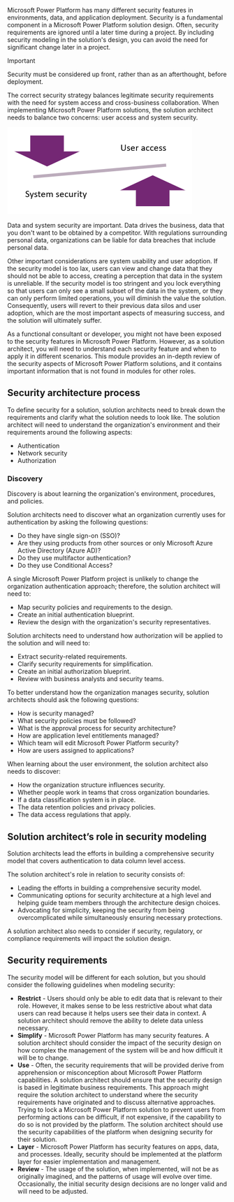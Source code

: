 Microsoft Power Platform has many different security features in environments, data, and application deployment. Security is a fundamental component in a Microsoft Power Platform solution design. Often, security requirements are ignored until a later time during a project. By including security modeling in the solution's design, you can avoid the need for significant change later in a project.

> [!IMPORTANT]
> Security must be considered up front, rather than as an afterthought, before deployment.

The correct security strategy balances legitimate security requirements with the need for system access and cross-business collaboration. When implementing Microsoft Power Platform solutions, the solution architect needs to balance two concerns: user access and system security.

![Balance user access with system security.](../media/1-user-access-system-security.png)

Data and system security are important. Data drives the business, data that you don't want to be obtained by a competitor. With regulations surrounding personal data, organizations can be liable for data breaches that include personal data.

Other important considerations are system usability and user adoption. If the security model is too lax, users can view and change data that they should not be able to access, creating a perception that data in the system is unreliable. If the security model is too stringent and you lock everything so that users can only see a small subset of the data in the system, or they can only perform limited operations, you will diminish the value the solution. Consequently, users will revert to their previous data silos and user adoption, which are the most important aspects of measuring success, and the solution will ultimately suffer.

As a functional consultant or developer, you might not have been exposed to the security features in Microsoft Power Platform. However, as a solution architect, you will need to understand each security feature and when to apply it in different scenarios. This module provides an in-depth review of the security aspects of Microsoft Power Platform solutions, and it contains important information that is not found in modules for other roles.

## Security architecture process

To define security for a solution, solution architects need to break down the requirements and clarify what the solution needs to look like. The solution architect will need to understand the organization's environment and their requirements around the following aspects:

- Authentication
- Network security
- Authorization

### Discovery

Discovery is about learning the organization's environment, procedures, and policies.

Solution architects need to discover what an organization currently uses for authentication by asking the following questions:

- Do they have single sign-on (SSO)?
- Are they using products from other sources or only Microsoft Azure Active Directory (Azure AD)?
- Do they use multifactor authentication?
- Do they use Conditional Access?

A single Microsoft Power Platform project is unlikely to change the organization authentication approach; therefore, the solution architect will need to:

- Map security policies and requirements to the design.
- Create an initial authentication blueprint.
- Review the design with the organization's security representatives.

Solution architects need to understand how authorization will be applied to the solution and will need to:

- Extract security-related requirements.
- Clarify security requirements for simplification.
- Create an initial authorization blueprint.
- Review with business analysts and security teams.

To better understand how the organization manages security, solution architects should ask the following questions:

- How is security managed?
- What security policies must be followed?
- What is the approval process for security architecture?
- How are application level entitlements managed?
- Which team will edit Microsoft Power Platform security?
- How are users assigned to applications?

When learning about the user environment, the solution architect also needs to discover:

- How the organization structure influences security.
- Whether people work in teams that cross organization boundaries.
- If a data classification system is in place.
- The data retention policies and privacy policies.
- The data access regulations that apply.

## Solution architect’s role in security modeling

Solution architects lead the efforts in building a comprehensive security model that covers authentication to data column level access.

The solution architect's role in relation to security consists of:

- Leading the efforts in building a comprehensive security model.
- Communicating options for security architecture at a high level and helping guide team members through the architecture design choices.
- Advocating for simplicity, keeping the security from being overcomplicated while simultaneously ensuring necessary protections.

A solution architect also needs to consider if security, regulatory, or compliance requirements will impact the solution design.

## Security requirements

The security model will be different for each solution, but you should consider the following guidelines when modeling security:

- **Restrict** - Users should only be able to edit data that is relevant to their role. However, it makes sense to be less restrictive about what data users can read because it helps users see their data in context. A solution architect should remove the ability to delete data unless necessary.
- **Simplify** - Microsoft Power Platform has many security features. A solution architect should consider the impact of the security design on how complex the management of the system will be and how difficult it will be to change.
- **Use** - Often, the security requirements that will be provided derive from apprehension or misconception about Microsoft Power Platform capabilities. A solution architect should ensure that the security design is based in legitimate business requirements. This approach might require the solution architect to understand where the security requirements have originated and to discuss alternative approaches. Trying to lock a Microsoft Power Platform solution to prevent users from performing actions can be difficult, if not expensive, if the capability to do so is not provided by the platform. The solution architect should use the security capabilities of the platform when designing security for their solution.
- **Layer** - Microsoft Power Platform has security features on apps, data, and processes. Ideally, security should be implemented at the platform layer for easier implementation and management.
- **Review** - The usage of the solution, when implemented, will not be as originally imagined, and the patterns of usage will evolve over time. Occasionally, the initial security design decisions are no longer valid and will need to be adjusted.
